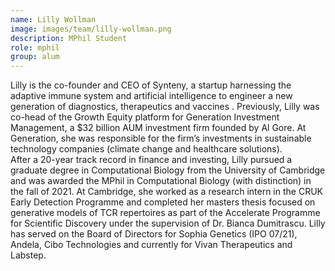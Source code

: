 ```yaml
---
name: Lilly Wollman
image: images/team/lilly-wollman.png
description: MPhil Student
role: mphil
group: alum
---
```


Lilly is the co-founder and CEO of Synteny, a startup harnessing the adaptive immune system and artificial intelligence to engineer a 
new generation of diagnostics, therapeutics and vaccines . Previously, Lilly was co-head of the Growth Equity platform for 
Generation Investment Management, a $32 billion AUM investment firm founded by Al Gore. 
At Generation, she was responsible for the firm’s investments in sustainable technology companies (climate change and healthcare solutions).  
After a 20-year track record in finance and investing, Lilly pursued a graduate degree in Computational Biology from the University of Cambridge 
and was awarded the MPhil in Computational Biology (with distinction) in the fall of 2021. 
At Cambridge, she worked as a research intern in the CRUK Early Detection Programme and completed her masters thesis 
focused on generative models of TCR repertoires as part of the Accelerate Programme for Scientific Discovery 
under the supervision of Dr. Bianca Dumitrascu. Lilly has served on the Board of Directors for Sophia Genetics (IPO 07/21), 
Andela, Cibo Technologies and currently for Vivan Therapeutics and Labstep.
